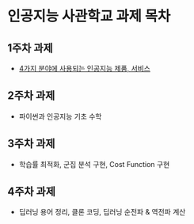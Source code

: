 # 인공지능 사관학교 과제 목차

## 1주차 과제
- [4가지 분야에 사용되는 인공지능 제품, 서비스](http:)

## 2주차 과제
- 파이썬과 인공지능 기초 수학

## 3주차 과제
- 학습률 최적화, 군집 분석 구현, Cost Function 구현

## 4주차 과제
- 딥러닝 용어 정리, 클론 코딩, 딥러닝 순전파 & 역전파 계산
